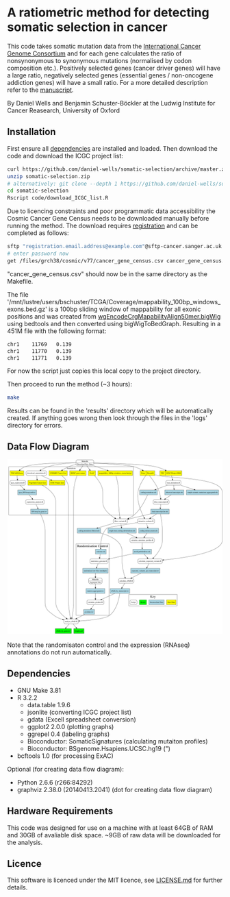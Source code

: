 # A ratiometric method for detecting somatic selection in cancer
This code takes somatic mutation data from the [International Cancer Genome Consortium](ICGC.org) and for each gene calculates the ratio of nonsynonymous to synonymous mutations (normalised by codon composition etc.). Positively selected genes (cancer driver genes) will have a large ratio, negatively selected genes (essential genes / non-oncogene addiction genes) will have a small ratio. For a more detailed description refer to the [manuscript](https://doi.org/).

By Daniel Wells and Benjamin Schuster-Böckler at the Ludwig Institute for Cancer Reasearch, University of Oxford

## Installation
First ensure all [dependencies](README.md#Dependencies) are installed and loaded.
Then download the code and download the ICGC project list:
```bash
curl https://github.com/daniel-wells/somatic-selection/archive/master.zip -o somatic-selection.zip
unzip somatic-selection.zip
# alternatively: git clone --depth 1 https://github.com/daniel-wells/somatic-selection.git
cd somatic-selection
Rscript code/download_ICGC_list.R
```

Due to licencing constraints and poor programmatic data accessibility the Cosmic Cancer Gene Census needs to be downloaded manually before running the method. The download requires [registration](https://cancer.sanger.ac.uk/cosmic/register) and can be completed as follows:
```bash
sftp "registration.email.address@example.com"@sftp-cancer.sanger.ac.uk
# enter password now
get /files/grch38/cosmic/v77/cancer_gene_census.csv cancer_gene_census.csv
```
"cancer_gene_census.csv" should now be in the same directory as the Makefile.

The file '/mnt/lustre/users/bschuster/TCGA/Coverage/mappability_100bp_windows_exons.bed.gz' is a 100bp sliding window of mappability for all exonic positions and was created from [wgEncodeCrgMapabilityAlign50mer.bigWig](http://hgdownload.cse.ucsc.edu/goldenPath/hg19/encodeDCC/wgEncodeMapability/wgEncodeCrgMapabilityAlign50mer.bigWig) using bedtools and then converted using bigWigToBedGraph. Resulting in a 451M file with the following format:
```
chr1    11769   0.139
chr1    11770   0.139
chr1    11771   0.139
```
For now the script just copies this local copy to the project directory.

Then proceed to run the method (~3 hours):
```bash
make
```

Results can be found in the 'results' directory which will be automatically created. If anything goes wrong then look through the files in the 'logs' directory for errors.

## Data Flow Diagram
![Data Flow Diagram](auxiliary/data_flow_diagram.png)

Note that the randomisaton control and the expression (RNAseq) annotations do not run automatically.

## Dependencies
- GNU Make 3.81
- R 3.2.2
  - data.table 1.9.6
  - jsonlite (converting ICGC project list)
  - gdata (Excell spreadsheet conversion)
  - ggplot2 2.0.0 (plotting graphs)
  - ggrepel 0.4 (labeling graphs)
  - Bioconductor: SomaticSignatures (calculating mutaiton profiles)
  - Bioconductor: BSgenome.Hsapiens.UCSC.hg19 (")
- bcftools 1.0 (for processing ExAC)

Optional (for creating data flow diagram):
- Python 2.6.6 (r266:84292)
- graphviz 2.38.0 (20140413.2041) (dot for creating data flow diagram)

## Hardware Requirements
This code was designed for use on a machine with at least 64GB of RAM and 30GB of avaliable disk space. ~9GB of raw data will be downloaded for the analysis.

## Licence
This software is licenced under the MIT licence, see [LICENSE.md](LICENSE.md) for further details.
